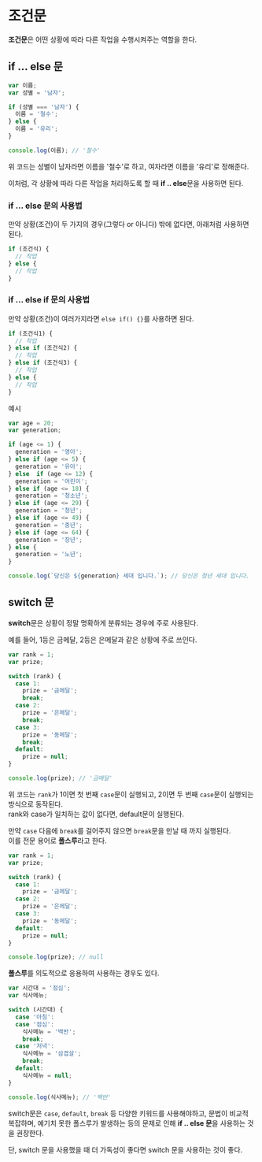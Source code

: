 # 조건문
**조건문**은 어떤 상황에 따라 다른 작업을 수행시켜주는 역할을 한다.

## if ... else 문
```js
var 이름;
var 성별 = '남자';

if (성별 === '남자') {
  이름 = '철수';
} else {
  이름 = '유리';
}

console.log(이름); // '철수'
```

위 코드는 성별이 남자라면 이름을 '철수'로 하고, 여자라면 이름을 '유리'로 정해준다.

이처럼, 각 상황에 따라 다른 작업을 처리하도록 할 때 **if .. else**문을 사용하면 된다.

### if ... else 문의 사용법
만약 상황(조건)이 두 가지의 경우(그렇다 or 아니다) 밖에 없다면, 아래처럼 사용하면 된다.

```js
if (조건식) {
  // 작업
} else {
  // 작업
}
```

### if ... else if 문의 사용법
만약 상황(조건)이 여러가지라면 ```else if() {}```를 사용하면 된다.

```js
if (조건식1) {
  // 작업
} else if (조건식2) {
  // 작업
} else if (조건식3) {
  // 작업
} else {
  // 작업
}
```

예시
```js
var age = 20;
var generation;

if (age <= 1) {
  generation = '영아';
} else if (age <= 5) {
  generation = '유아';
} else  if (age <= 12) {
  generation = '어린이';
} else if (age <= 18) {
  generation = '청소년';
} else if (age <= 29) {
  generation = '청년';
} else if (age <= 49) {
  generation = '중년';
} else if (age <= 64) {
  generation = '장년';
} else {
  generation = '노년';
}

console.log(`당신은 ${generation} 세대 입니다.`); // 당신은 청년 세대 입니다.
```

## switch 문
**switch**문은 상황이 정말 명확하게 분류되는 경우에 주로 사용된다.

예를 들어, 1등은 금메달, 2등은 은메달과 같은 상황에 주로 쓰인다.

```js
var rank = 1;
var prize;

switch (rank) {
  case 1:
    prize = '금메달';
    break;
  case 2:
    prize = '은메달';
    break;
  case 3:
    prize = '동메달';
    break;
  default:
    prize = null;
}

console.log(prize); // '금메달'
```

위 코드는 ```rank```가 1이면 첫 번째 ```case```문이 실행되고, 2이면 두 번째 ```case```문이 실행되는 방식으로 동작된다.  
rank와 case가 일치하는 값이 없다면, default문이 실행된다.

만약 ```case``` 다음에 ```break```를 걸어주지 않으면 ```break```문을 만날 때 까지 실행된다.  
이를 전문 용어로 **폴스루**라고 한다.

```js
var rank = 1;
var prize;

switch (rank) {
  case 1:
    prize = '금메달';
  case 2:
    prize = '은메달';
  case 3:
    prize = '동메달';
  default:
    prize = null;
}

console.log(prize); // null
```

**폴스루**를 의도적으로 응용하여 사용하는 경우도 있다.

```js
var 시간대 = '점심';
var 식사메뉴;

switch (시간대) {
  case '아침':
  case '점심':
    식사메뉴 = '백반';
    break;
  case '저녁':
    식사메뉴 = '삼겹살';
    break;
  default:
    식사메뉴 = null;
}

console.log(식사메뉴); // '백반'
```

switch문은 ```case```, ```default```, ```break``` 등 다양한 키워드를 사용해야하고, 문법이 비교적 복잡하며, 예기치 못한 폴스루가 발생하는 등의 문제로 인해 **if .. else 문**을 사용하는 것을 권장한다.  

단, switch 문을 사용했을 때 더 가독성이 좋다면 switch 문을 사용하는 것이 좋다.  